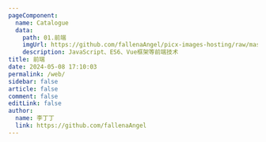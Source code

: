 ```yaml
---
pageComponent: 
  name: Catalogue
  data: 
    path: 01.前端
    imgUrl: https://github.com/fallenaAngel/picx-images-hosting/raw/master/dingweb.1hs1612ww3.webp
    description: JavaScript、ES6、Vue框架等前端技术
title: 前端
date: 2024-05-08 17:10:03
permalink: /web/
sidebar: false
article: false
comment: false
editLink: false
author: 
  name: 李丁丁
  link: https://github.com/fallenaAngel
---
```

